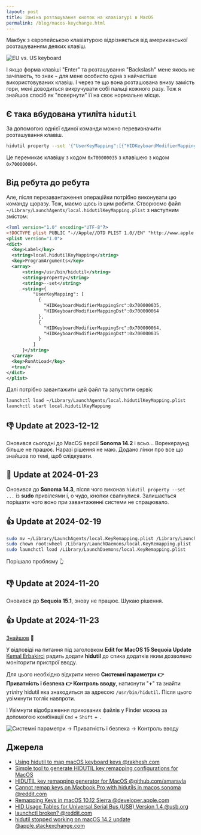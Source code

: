 ```yaml
---
layout: post
title: Заміна розташування кнопок на клавіатурі в MacOS
permalink: /blog/macos-keychange.html
---
```


Макбук з європейською клавіатурою відрізняється від американської розташуванням деяких клавіш.

![EU vs. US keyboard](/assets/img/macos-keyboards-layout.jpg)

І якщо форма клавіші "Enter" та розташування "Backslash" мене якось не зачіпають, то знак `~` для мене особисто одна з найчастіше використовуваних клавіш. І через те що вона розташована внизу замість гори, мені доводиться викручувати собі пальці кожного разу. Тож я знайшов спосіб як "повернути" її на своє нормальне місце.

<!--more-->

## Є така вбудована утиліта `​​hidutil`

За допомогою однієї єдиної команди можно перевизначити розташування клавіш.

```sh
hidutil property --set '{"UserKeyMapping":[{"HIDKeyboardModifierMappingSrc":0x700000035,"HIDKeyboardModifierMappingDst":0x700000064},{"HIDKeyboardModifierMappingSrc":0x700000064,"HIDKeyboardModifierMappingDst":0x700000035}]}'
```

Це перемикає клавішу з кодом `0x700000035` з клавішею з кодом `0x700000064`.

## Від ребута до ребута

Але, після перезавантаження операційки потрібно виконувати цю команду щоразу. Тож, маємо щось із цим робити.
Створюємо файл `~/Library/LaunchAgents/local.hidutilKeyMapping.plist` з наступним змістом:

```xml
<?xml version="1.0" encoding="UTF-8"?>
<!DOCTYPE plist PUBLIC "-//Apple//DTD PLIST 1.0//EN" "http://www.apple.com/DTDs/PropertyList-1.0.dtd">
<plist version="1.0">
<dict>
  <key>Label</key>
  <string>local.hidutilKeyMapping</string>
  <key>ProgramArguments</key>
  <array>
      <string>/usr/bin/hidutil</string>
      <string>property</string>
      <string>--set</string>
      <string>{
          "UserKeyMapping": [
            {
              "HIDKeyboardModifierMappingSrc":0x700000035,
              "HIDKeyboardModifierMappingDst":0x700000064
            },
            {
              "HIDKeyboardModifierMappingSrc":0x700000064,
              "HIDKeyboardModifierMappingDst":0x700000035
            }
          ]
      }</string>
  </array>
  <key>RunAtLoad</key>
  <true/>
</dict>
</plist>
```

Далі потрібно завантажити цей файл та запустити сервіс

```sh
launchctl load ~/Library/LaunchAgents/local.hidutilKeyMapping.plist
launchctl start local.hidutilKeyMapping
```

## 👎 Update at 2023-12-12

Оновився сьогодні до MacOS версії **Sonoma 14.2** і всьо... Ворекераунд більше не працює. Наразі рішення не маю. Додано лінки про все що знайшов по темі, щоб слідкувати.

## 🤨 Update at 2024-01-23

Оновився до **Sonoma 14.3**, після чого виконав `hidutil property --set ...` із **sudo** привілеями і, о чудо, кнопки свапнулися. Залишається порішати чого воно при завантаженні системи не спрацювало.

## 👍 Update at 2024-02-19

```sh
sudo mv ~/Library/LaunchAgents/local.KeyRemapping.plist /Library/LaunchDaemons/
sudo chown root:wheel /Library/LaunchDaemons/local.KeyRemapping.plist
sudo launchctl load /Library/LaunchDaemons/local.KeyRemapping.plist
```

Порішало проблєму 👆

## 👎 Update at 2024-11-20

Оновився до **Sequoia 15.1**, знову не працює. Шукаю рішення.

## 👍 Update at 2024-11-23

[Знайшов](https://apple.stackexchange.com/questions/467341/hidutil-stopped-working-on-macos-14-2-update#answer-470622:~:text=Edit%20for%20MacOS%2015%20Sequoia%20Update) 🚀

У відповіді на питання під заголовком **Edit for MacOS 15 Sequoia Update** [Kemal Erbakirci](https://apple.stackexchange.com/users/383122/kemal-erbakirci) радить додати **hidutil** до спика додатків яким дозволено моніторити пристрої вводу.

Для цього необхідно відкрити меню **Системні параметри 👉 Приватність і безпека 👉 Контроль вводу**, натиснути "**+**" та знайти утіліту hidutil яка знаходиться за адресою `/usr/bin/hidutil`. Після цього увімкнути тоглік навпроти.

❕ Увімнути відображення прихованих файлів у Finder можна за допомогою комбінації `Cmd` + `Shift` + `.`

![Системні параметри -> Приватність і безпека -> Контроль вводу](/assets/2024-11-23-16.39.21.gif)

## Джерела

- [Using hidutil to map macOS keyboard keys @rakhesh.com](https://rakhesh.com/mac/using-hidutil-to-map-macos-keyboard-keys/)
- [Simple tool to generate HIDUTIL key remapping configurations for MacOS](https://hidutil-generator.netlify.app/)
- [HIDUTIL key remapping generator for MacOS @github.com/amarsyla](https://github.com/amarsyla/hidutil-key-remapping-generator)
- [Cannot remap keys on Macbook Pro with hidutils in macos sonoma @reddit.com](https://www.reddit.com/r/MacOS/comments/18g4vxn/cannot_remap_keys_on_macbook_pro_with_hidutils_in/)
- [Remapping Keys in macOS 10.12 Sierra @developer.apple.com](https://developer.apple.com/library/archive/technotes/tn2450/_index.html)
- [HID Usage Tables for Universal Serial Bus (USB) Version 1.4 @usb.org](https://www.usb.org/sites/default/files/hut1_4.pdf)
- [launchctl broken? @reddit.com](https://www.reddit.com/r/MacOS/comments/kbko61/comment/gpv2to1/)
- [hidutil stopped working on macOS 14.2 update @apple.stackexchange.com](https://apple.stackexchange.com/questions/467341/hidutil-stopped-working-on-macos-14-2-update)
